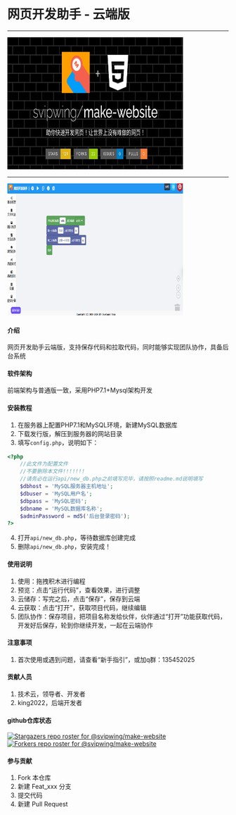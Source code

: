 # 网页开发助手 - <b>云端版</b>

<hr />
<img src="./image/cover.png" width="400px" height="300px" />
<hr />
<img src="./image/help2.png" width="400px" height="300px" />

#### 介绍

网页开发助手云端版，支持保存代码和拉取代码，同时能够实现团队协作，具备后台系统

#### 软件架构

前端架构与普通版一致，采用PHP7.1+Mysql架构开发

#### 安装教程

1. 在服务器上配置PHP7.1和MySQL环境，新建MySQL数据库
2. 下载发行版，解压到服务器的网站目录
3. 填写`config.php`，说明如下：
```php
<?php
    //此文件为配置文件
    //不要删除本文件!!!!!!!
    //请务必在运行api/new_db.php之前填写完毕，请按照readme.md说明填写
    $dbhost = 'MySQL服务器主机地址';
    $dbuser = 'MySQL用户名';
    $dbpass = 'MySQL密码';
    $dbname = 'MySQL数据库名称';
    $adminPassword = md5('后台登录密码');
?>
```
4. 打开`api/new_db.php`，等待数据库创建完成
5. 删除`api/new_db.php`，安装完成！

#### 使用说明

1. 使用：拖拽积木进行编程
2. 预览：点击“运行代码”，查看效果，进行调整
3. 云储存：写完之后，点击“保存”，保存到云端
4. 云获取：点击“打开”，获取项目代码，继续编辑
5. 团队协作：保存项目，把项目名称发给伙伴，伙伴通过“打开”功能获取代码，开发好后保存，轮到你继续开发，一起在云端协作

#### 注意事项

1. 首次使用或遇到问题，请查看“新手指引”，或加q群：135452025

#### 贡献人员

1. 技术云，领导者、开发者
2. king2022，后端开发者

#### github仓库状态

[![Stargazers repo roster for @svipwing/make-website](https://reporoster.com/stars/svipwing/make-website)](https://github.com/svipwing/make-website/stargazers)
[![Forkers repo roster for @svipwing/make-website](https://reporoster.com/forks/svipwing/make-website)](https://github.com/svipwing/make-website/network/members)

#### 参与贡献

1. Fork 本仓库
2. 新建 Feat_xxx 分支
3. 提交代码
4. 新建 Pull Request